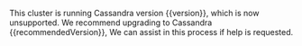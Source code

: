 This cluster is running Cassandra version {{version}}, which is now unsupported.  We recommend upgrading to Cassandra {{recommendedVersion}},  We can assist in this process if help is requested.